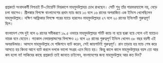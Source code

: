প্রশ্নকর্তা সংবাদকর্মী নিশ্চয়ই টি-টোয়েন্টি বিশ্বকাপে মাহমুদউল্লাহয় চোখ রাখছেন। সেটি শুধু তাঁর পারফরম্যান্সে নয়, বেড়ে চলা বয়সেও। শ্রীলঙ্কার বিপক্ষে বাংলাদেশের প্রথম ম্যাচ জয়ে ১৩ বলে ১৬ রানের অপরাজিত এক ইনিংস খেলেছিলেন মাহমুদউল্লাহ। দক্ষিণ আফ্রিকার বিপক্ষে পরের ম্যাচে হারলেও মাহমুদউল্লাহর ২৭ বলে ২০ রানের ইনিংসটি গুরুত্বপূর্ণ ছিল।

বাংলাদেশ শেষ দুই বলে ৬ রানের সমীকরণে ১৯.৫ ওভারে মাহমুদউল্লাহর শটটি ক্যাচ না হয়ে ছক্কা হয়ে গেলে ওই ম্যাচেও নায়ক বনে যেতেন। গতকাল নেদারল্যান্ডসের বিপক্ষেও ২১ বলে ২৫ রানের গুরুত্বপূর্ণ ইনিংস খেলেন ৩৮ বছর বয়সী এই অলরাউন্ডার। আসলে মাহমুদউল্লাহ যে পজিশনে ব্যাট করেন, সেই জায়গাটাই গুরুত্বপূর্ণ। রান তাড়ায় হয় ম্যাচ শেষ করে আসতে হয় কিংবা আগে ব্যাট করলে দলকে ভালো সংগ্রহ এনে দিতে হয়। কিন্তু কালে কালে মাহমুদউল্লাহর বয়স তো আর কম হলো না! সাকিবের কাছে প্রশ্নকর্তা তাই জানতে চাইলেন, বাংলাদেশের জন্য মাহমুদউল্লাহ আর কত দিন?
